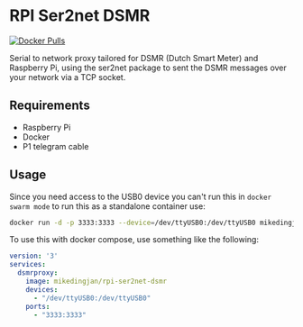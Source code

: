 RPI Ser2net DSMR
================

[![Docker Pulls](https://img.shields.io/docker/pulls/mikedingjan/rpi-ser2net-dsmr.svg)](https://cloud.docker.com/u/mikedingjan/repository/docker/mikedingjan/rpi-ser2net-dsmr)

Serial to network proxy tailored for DSMR (Dutch Smart Meter) and Raspberry Pi,
using the ser2net package to sent the DSMR messages over your network via a TCP
socket.


Requirements
------------

 - Raspberry Pi
 - Docker
 - P1 telegram cable


Usage
-----

Since you need access to the USB0 device you can't run this in ``docker swarm
mode`` to run this as a standalone container use:

```bash
docker run -d -p 3333:3333 --device=/dev/ttyUSB0:/dev/ttyUSB0 mikedingjan/rpi-ser2net-dsmr
```

To use this with docker compose, use something like the following:

```yaml
version: '3'
services:
  dsmrproxy:
    image: mikedingjan/rpi-ser2net-dsmr
    devices:
      - "/dev/ttyUSB0:/dev/ttyUSB0"
    ports:
      - "3333:3333"
```
